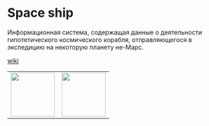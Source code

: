 # Space ship

Информационная система, содержащая данные о деятельности гипотетического космического корабля, отправляющегося в экспедицию на некоторую планету не-Марс.

<table style="border:0px">
<tr>
<td>
<img src="https://cms-assets.tutsplus.com/uploads/users/1116/posts/24835/preview_image/mongodb-logo.png" height="100">
</td>
<td>
<img src="https://s3.amazonaws.com/media-p.slid.es/uploads/79965/images/1588434/cassandra_logo1.png" height="100" style="display:inline">
</td>


[wiki][]

[wiki]:https://github.com/ostaninanastya/space_ship/wiki
